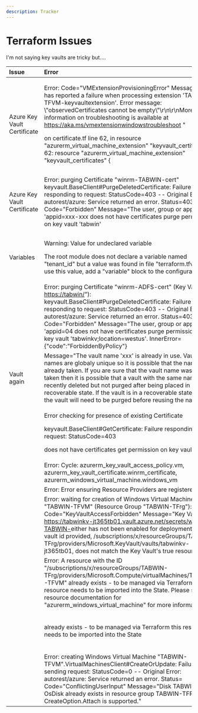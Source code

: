 ```yaml
---
description: Tracker
---
```


# Terraform Issues

I'm not saying key vaults are tricky but....

<table>
  <thead>
    <tr>
      <th style="text-align:left">Issue</th>
      <th style="text-align:left">Error</th>
      <th style="text-align:left">Resolution</th>
    </tr>
  </thead>
  <tbody>
    <tr>
      <td style="text-align:left">Azure Key Vault Certificate</td>
      <td style="text-align:left">
        <p>Error: Code=&quot;VMExtensionProvisioningError&quot; Message=&quot;VM
          has reported a failure when processing extension &apos;TABWIN-TFVM-keyvaultextension&apos;.
          Error message: \&quot;observedCertificates cannot be empty\&quot;\r\n\r\nMore
          information on troubleshooting is available at <a href="https://aka.ms/vmextensionwindowstroubleshoot">https://aka.ms/vmextensionwindowstroubleshoot</a> &quot;</p>
        <p>on certificate.tf line 62, in resource &quot;azurerm_virtual_machine_extension&quot;
          &quot;keyvault_certificates&quot;: 62: resource &quot;azurerm_virtual_machine_extension&quot;
          &quot;keyvault_certificates&quot; {</p>
      </td>
      <td style="text-align:left"><b>In progress</b>
      </td>
    </tr>
    <tr>
      <td style="text-align:left">Azure Key Vault Certificate</td>
      <td style="text-align:left">Error: purging Certificate &quot;winrm-TABWIN-cert&quot; keyvault.BaseClient#PurgeDeletedCertificate:
        Failure responding to request: StatusCode=403 -- Original Error: autorest/azure:
        Service returned an error. Status=403 Code=&quot;Forbidden&quot; Message=&quot;The
        user, group or application &apos;appid=xxx-xxx does not have certificates
        purge permission on key vault &apos;tabwin&apos;</td>
      <td style="text-align:left">
        <p><b>To be tested</b>
        </p>
        <p>certificate_permissions = [&quot;purge&quot; ]</p>
        <p></p>
        <p>didn&apos;t work I am assuming it is something to do with <a href="https://stackoverflow.com/questions/61342357/unable-to-delete-secrets-from-key-vault-with-soft-delete-enabled">Purge Protection</a>
        </p>
        <p></p>
        <p>Again No, as Purge Protection is not enabled. Only soft-delete.</p>
      </td>
    </tr>
    <tr>
      <td style="text-align:left">Variables</td>
      <td style="text-align:left">
        <p>Warning: Value for undeclared variable</p>
        <p>The root module does not declare a variable named &quot;tenant_id&quot;
          but a value was found in file &quot;terraform.tfvars&quot;. To use this
          value, add a &quot;variable&quot; block to the configuration.</p>
      </td>
      <td style="text-align:left">
        <p>Now that is a useful error message.</p>
        <p>If you want to use terraform.tfvars, the variable also has to be declared
          in the variables.tf</p>
      </td>
    </tr>
    <tr>
      <td style="text-align:left"></td>
      <td style="text-align:left">Error: purging Certificate &quot;winrm-ADFS-cert&quot; (Key Vault &quot;
        <a
        href="https://tabwinkv.vault.azure.net/">https://tabwin/</a>&quot;): keyvault.BaseClient#PurgeDeletedCertificate:
          Failure responding to request: StatusCode=403 -- Original Error: autorest/azure:
          Service returned an error. Status=403 Code=&quot;Forbidden&quot; Message=&quot;The
          user, group or application &apos;appid=04 does not have certificates purge
          permission on key vault &apos;tabwinkv;location=westus&apos;. InnerError={&quot;code&quot;:&quot;ForbiddenByPolicy&quot;}</td>
      <td
      style="text-align:left"></td>
    </tr>
    <tr>
      <td style="text-align:left">Vault again</td>
      <td style="text-align:left">Message=&quot;The vault name &apos;xxx&apos; is already in use. Vault
        names are globaly unique so it is possible that the name is already taken.
        If you are sure that the vault name was not taken then it is possible that
        a vault with the same name was recently deleted but not purged after being
        placed in a recoverable state. If the vault is in a recoverable state then
        the vault will need to be purged before reusing the name.</td>
      <td style="text-align:left">
        <p>I had not deleted the vault in my other subscription. There need to be
          some creative vault names if they are globally unique!</p>
        <p></p>
        <p>I changed the name and it worked. Nice.</p>
      </td>
    </tr>
    <tr>
      <td style="text-align:left"></td>
      <td style="text-align:left">
        <p>Error checking for presence of existing Certificate</p>
        <p>keyvault.BaseClient#GetCertificate: Failure responding to request: StatusCode=403</p>
        <p>does not have certificates get permission on key vault</p>
      </td>
      <td style="text-align:left"></td>
    </tr>
    <tr>
      <td style="text-align:left"></td>
      <td style="text-align:left">Error: Cycle: azurerm_key_vault_access_policy.vm, azurerm_key_vault_certificate.winrm_certificate,
        azurerm_windows_virtual_machine.windows_vm</td>
      <td style="text-align:left"><a href="https://serverfault.com/questions/1005761/what-does-error-cycle-means-in-terraform">https://serverfault.com/questions/1005761/what-does-error-cycle-means-in-terraform</a>
      </td>
    </tr>
    <tr>
      <td style="text-align:left"></td>
      <td style="text-align:left">Error: Error ensuring Resource Providers are registered.</td>
      <td style="text-align:left"><a href="https://registry.terraform.io/providers/hashicorp/azurerm/latest/docs/resources/resource_provider_registration">https://registry.terraform.io/providers/hashicorp/azurerm/latest/docs/resources/resource_provider_registration</a>
      </td>
    </tr>
    <tr>
      <td style="text-align:left"></td>
      <td style="text-align:left">Error: waiting for creation of Windows Virtual Machine &quot;TABWIN-TFVM&quot;
        (Resource Group &quot;TABWIN-TFrg&quot;): Code=&quot;KeyVaultAccessForbidden&quot;
        Message=&quot;Key Vault <a href="https://tabwinkv-jt365tb01.vault.azure.net/secrets/winrm-TABWIN-cert/58a87f1a91284a49a0bd6600f80a21b9">https://tabwinkv-jt365tb01.vault.azure.net/secrets/winrm-TABWIN-</a>either
        has not been enabled for deployment or the vault id provided, /subscriptions/x/resourceGroups/TABWIN-TFrg/providers/Microsoft.KeyVault/vaults/tabwinkv-jt365tb01,
        does not match the Key Vault&apos;s true resource id.&quot;</td>
      <td style="text-align:left">enabled_for_deployment = true</td>
    </tr>
    <tr>
      <td style="text-align:left"></td>
      <td style="text-align:left">Error: A resource with the ID &quot;/subscriptions/x/resourceGroups/TABWIN-TFrg/providers/Microsoft.Compute/virtualMachines/TABWIN-TFVM&quot;
        already exists - to be managed via Terraform this resource needs to be
        imported into the State. Please see the resource documentation for &quot;azurerm_windows_virtual_machine&quot;
        for more information.</td>
      <td style="text-align:left">terraform destroy</td>
    </tr>
    <tr>
      <td style="text-align:left"></td>
      <td style="text-align:left">already exists - to be managed via Terraform this resource needs to be
        imported into the State</td>
      <td style="text-align:left">
        <p>terraform import azurerm_windows_virtual_machine.windows_vm /subscriptions/x/resourceGroups/TABWIN-TFrg/providers/Microsoft.Compute/virtualMachines/TABWIN-TFVM</p>
        <p></p>
        <p>terraform destroy</p>
      </td>
    </tr>
    <tr>
      <td style="text-align:left"></td>
      <td style="text-align:left">Error: creating Windows Virtual Machine &quot;TABWIN-TFVM&quot;.VirtualMachinesClient#CreateOrUpdate:
        Failure sending request: StatusCode=0 -- Original Error: autorest/azure:
        Service returned an error. Status= Code=&quot;ConflictingUserInput&quot;
        Message=&quot;Disk TABWIN-OsDisk already exists in resource group TABWIN-TFRG.
        Only CreateOption.Attach is supported.&quot;</td>
      <td style="text-align:left">Used Terraform import again</td>
    </tr>
  </tbody>
</table>


